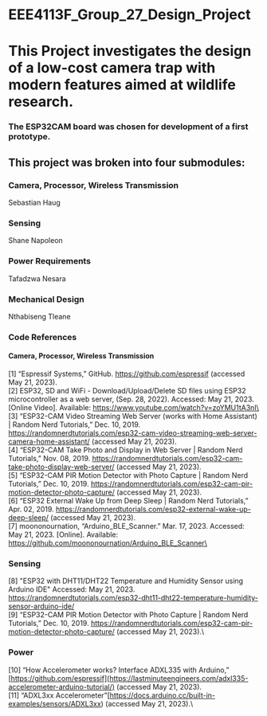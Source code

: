 # EEE4113F_Group_27_Design_Project






# This Project investigates the design of a low-cost camera trap with modern features aimed at wildlife research.
### The ESP32CAM board was chosen for development of a first prototype.

## This project was broken into four submodules:
### Camera, Processor, Wireless Transmission
Sebastian Haug
### Sensing
Shane Napoleon
### Power Requirements
Tafadzwa Nesara
### Mechanical Design
Nthabiseng Tleane


### Code References
#### Camera, Processor, Wireless Transmission
[1] “Espressif Systems,” GitHub. https://github.com/espressif (accessed May 21, 2023).\
[2] ESP32, SD and WiFi - Download/Upload/Delete SD files using ESP32 microcontroller as a web server, (Sep. 28, 2022). Accessed: May 21, 2023. [Online Video]. Available: https://www.youtube.com/watch?v=zoYMU1tA3nI\
[3] “ESP32-CAM Video Streaming Web Server (works with Home Assistant) | Random Nerd Tutorials,” Dec. 10, 2019. https://randomnerdtutorials.com/esp32-cam-video-streaming-web-server-camera-home-assistant/ (accessed May 21, 2023).\
[4] “ESP32-CAM Take Photo and Display in Web Server | Random Nerd Tutorials,” Nov. 08, 2019. https://randomnerdtutorials.com/esp32-cam-take-photo-display-web-server/ (accessed May 21, 2023).\
[5] “ESP32-CAM PIR Motion Detector with Photo Capture | Random Nerd Tutorials,” Dec. 10, 2019. https://randomnerdtutorials.com/esp32-cam-pir-motion-detector-photo-capture/ (accessed May 21, 2023).\
[6] “ESP32 External Wake Up from Deep Sleep | Random Nerd Tutorials,” Apr. 02, 2019. https://randomnerdtutorials.com/esp32-external-wake-up-deep-sleep/ (accessed May 21, 2023).\
[7] moononournation, “Arduino_BLE_Scanner.” Mar. 17, 2023. Accessed: May 21, 2023. [Online]. Available: https://github.com/moononournation/Arduino_BLE_Scanner\

### Sensing
[8] "ESP32 with DHT11/DHT22 Temperature and Humidity Sensor using Arduino IDE" Accessed: May 21, 2023. https://randomnerdtutorials.com/esp32-dht11-dht22-temperature-humidity-sensor-arduino-ide/ \
[9] “ESP32-CAM PIR Motion Detector with Photo Capture | Random Nerd Tutorials,” Dec. 10, 2019. https://randomnerdtutorials.com/esp32-cam-pir-motion-detector-photo-capture/ (accessed May 21, 2023).\

### Power
[10] “How Accelerometer works? Interface ADXL335 with Arduino,” [https://github.com/espressif](https://lastminuteengineers.com/adxl335-accelerometer-arduino-tutorial/) (accessed May 21, 2023).\
[11] “ADXL3xx Accelerometer”[https://docs.arduino.cc/built-in-examples/sensors/ADXL3xx) (accessed May 21, 2023).\

